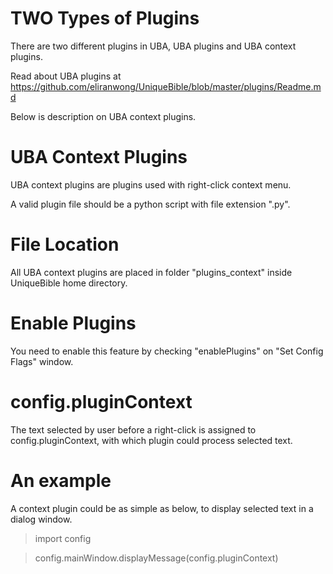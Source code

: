 # TWO Types of Plugins

There are two different plugins in UBA, UBA plugins and UBA context plugins.

Read about UBA plugins at https://github.com/eliranwong/UniqueBible/blob/master/plugins/Readme.md

Below is description on UBA context plugins.

# UBA Context Plugins

UBA context plugins are plugins used with right-click context menu.

A valid plugin file should be a python script with file extension ".py".

# File Location

All UBA context plugins are placed in folder "plugins_context" inside UniqueBible home directory.

# Enable Plugins

You need to enable this feature by checking "enablePlugins" on "Set Config Flags" window.

# config.pluginContext

The text selected by user before a right-click is assigned to config.pluginContext, with which plugin could process selected text.

# An example

A context plugin could be as simple as below, to display selected text in a dialog window.

> import config

> config.mainWindow.displayMessage(config.pluginContext)
